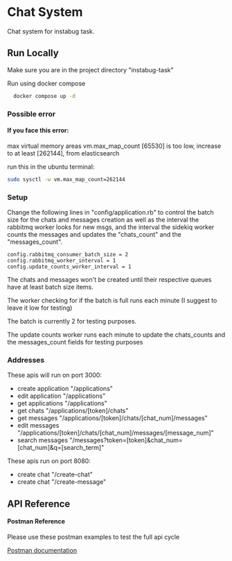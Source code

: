 
# Chat System

Chat system for instabug task.

## Run Locally

Make sure you are in the project directory "instabug-task"


Run using docker compose

```bash
  docker compose up -d
```

### Possible error

#### If you face this error:

max virtual memory areas vm.max_map_count [65530] is too low, increase to at least [262144], from elasticsearch 

run this in the ubuntu terminal:

```bash
sudo sysctl -w vm.max_map_count=262144
```
### Setup

Change the following lines in "config/application.rb" to control the batch size for the chats and messages creation as well as the interval the rabbitmq worker looks for new msgs, and the interval the sidekiq worker counts the messages and updates the "chats_count" and the "messages_count".
```
config.rabbitmq_consumer_batch_size = 2
config.rabbitmq_worker_interval = 1
config.update_counts_worker_interval = 1
```
The chats and messages won't be created until their respective queues have at least batch size items. 

The worker checking for if the batch is full runs each minute (I suggest to leave it low for testing)

The batch is currently 2 for testing purposes.

The update counts worker runs each minute to update the chats_counts and the messages_count fields for testing purposes

### Addresses
These apis will run on port 3000:
* create application "/applications"
* edit application "/applications"
* get applications "/applications"
* get chats "/applications/[token]/chats"
* get messages "/applications/[token]/chats/[chat_num]/messages"
* edit messages "/applications/[token]/chats/[chat_num]/messages/[message_num]"
* search messages "/messages?token=[token]&chat_num=[chat_num]&q=[search_term]"

These apis run on port 8080:
* create chat "/create-chat"
* create chat "/create-message"




## API Reference

#### Postman Reference

Please use these postman examples to test the full api cycle

[Postman documentation](https://documenter.getpostman.com/view/6616146/2sAXqzWdvC)